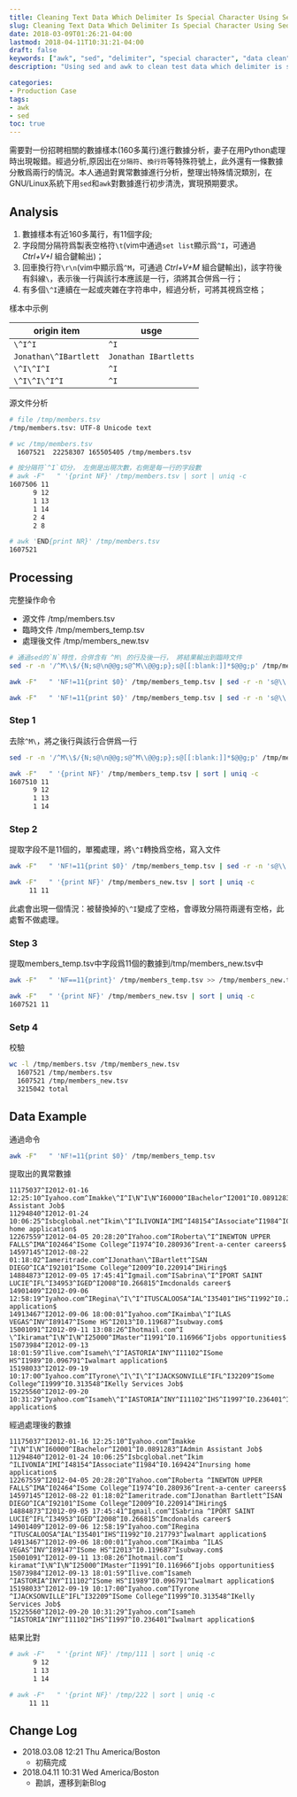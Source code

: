 ```yaml
---
title: Cleaning Text Data Which Delimiter Is Special Character Using Sed & Awk
slug: Cleaning Text Data Which Delimiter Is Special Character Using Sed And Awk
date: 2018-03-09T01:26:21-04:00
lastmod: 2018-04-11T10:31:21-04:00
draft: false
keywords: ["awk", "sed", "delimiter", "special character", "data clean"]
description: "Using sed and awk to clean test data which delimiter is special character"

categories:
- Production Case
tags:
- awk
- sed
toc: true
---
```


需要對一份招聘相關的數據樣本(160多萬行)進行數據分析，妻子在用Python處理時出現報錯。經過分析,原因出在`分隔符`、`換行符`等特殊符號上，此外還有一條數據分散爲兩行的情況。本人通過對異常數據進行分析，整理出特殊情況類別，在GNU/Linux系統下用`sed`和`awk`對數據進行初步清洗，實現預期要求。

<!--more-->

## Analysis

1. 數據樣本有近160多萬行，有11個字段;
2. 字段間分隔符爲製表空格符`\t`(vim中通過`set list`顯示爲`^I`，可通過 *Ctrl+V+I* 組合鍵輸出)；
3. 回車換行符`\r\n`(vim中顯示爲`^M`，可通過 *Ctrl+V+M* 組合鍵輸出)，該字符後有斜線`\`，表示後一行與該行本應該是一行，須將其合併爲一行；
4. 有多個`\^I`連續在一起或夾雜在字符串中，經過分析，可將其視爲空格；

樣本中示例

origin item|usge
---|---
`\^I^I`|`^I`
`Jonathan\^IBartlett`|`Jonathan IBartletts`
`\^I\^I^I`|`^I`
`\^I\^I\^I^I`|`^I`

源文件分析

```bash
# file /tmp/members.tsv
/tmp/members.tsv: UTF-8 Unicode text

# wc /tmp/members.tsv
  1607521  22258307 165505405 /tmp/members.tsv

# 按分隔符`^I`切分， 左側是出現次數，右側是每一行的字段數
# awk -F"   " '{print NF}' /tmp/members.tsv | sort | uniq -c
1607506 11
      9 12
      1 13
      1 14
      2 4
      2 8

# awk 'END{print NR}' /tmp/members.tsv
1607521
```

## Processing
完整操作命令

* 源文件 /tmp/members.tsv
* 臨時文件 /tmp/members_temp.tsv
* 處理後文件 /tmp/members_new.tsv


```bash
# 通過sed的`N`特性，合併含有 ^M\ 的行及後一行， 將結果輸出到臨時文件
sed -r -n '/^M\\$/{N;s@\n@@g;s@^M\\@@g;p};s@[[:blank:]]*$@@g;p' /tmp/members.tsv > /tmp/members_temp.tsv

awk -F"   " 'NF!=11{print $0}' /tmp/members_temp.tsv | sed -r -n 's@\\     @ @g;p' > /tmp/members_new.tsv

awk -F"   " 'NF!=11{print $0}' /tmp/members_temp.tsv | sed -r -n 's@\\     @ @g;p' > /tmp/members_new.tsv
```

### Step 1
去除`^M\`，將之後行與該行合併爲一行

```bash
sed -r -n '/^M\\$/{N;s@\n@@g;s@^M\\@@g;p};s@[[:blank:]]*$@@g;p' /tmp/members.tsv > /tmp/members_temp.tsv
```

```bash
awk -F"   " '{print NF}' /tmp/members_temp.tsv | sort | uniq -c
1607510 11
      9 12
      1 13
      1 14
```

### Step 2
提取字段不是11個的，單獨處理，將`\^I`轉換爲空格，寫入文件

```bash
awk -F"   " 'NF!=11{print $0}' /tmp/members_temp.tsv | sed -r -n 's@\\     @ @g;p' > /tmp/members_new.tsv
```

```bash
awk -F"   " '{print NF}' /tmp/members_new.tsv | sort | uniq -c
     11 11
```

此處會出現一個情況：被替換掉的`\^I`變成了空格，會導致分隔符兩邊有空格，此處暫不做處理。

### Step 3
提取members_temp.tsv中字段爲11個的數據到/tmp/members_new.tsv中

```bash
awk -F"   " 'NF==11{print}' /tmp/members_temp.tsv >> /tmp/members_new.tsv
```

```bash
awk -F"   " '{print NF}' /tmp/members_new.tsv | sort | uniq -c
1607521 11
```

### Setp 4
校驗

```bash
wc -l /tmp/members.tsv /tmp/members_new.tsv
  1607521 /tmp/members.tsv
  1607521 /tmp/members_new.tsv
  3215042 total
```

## Data Example
通過命令
```bash
awk -F"   " 'NF!=11{print $0}' /tmp/members_temp.tsv
```

提取出的異常數據

```
11175037^I2012-01-16 12:25:10^Iyahoo.com^Imakke\^I^I\N^I\N^I60000^IBachelor^I2001^I0.0891283^IAdmin Assistant Job$
11294840^I2012-01-24 10:06:25^Isbcglobal.net^Ikim\^I^ILIVONIA^IMI^I48154^IAssociate^I1984^I0.169424^Inursing home application$
12267559^I2012-04-05 20:28:20^IYahoo.com^IRoberta\^I^INEWTON UPPER FALLS^IMA^I02464^ISome College^I1974^I0.280936^Irent-a-center careers$
14597145^I2012-08-22 01:18:02^Iameritrade.com^IJonathan\^IBartlett^ISAN DIEGO^ICA^I92101^ISome College^I2009^I0.220914^IHiring$
14884873^I2012-09-05 17:45:41^Igmail.com^ISabrina\^I^IPORT SAINT LUCIE^IFL^I34953^IGED^I2008^I0.266815^Imcdonalds career$
14901409^I2012-09-06 12:58:19^Iyahoo.com^IRegina\^I\^I^ITUSCALOOSA^IAL^I35401^IHS^I1992^I0.217793^Iwalmart application$
14913467^I2012-09-06 18:00:01^Iyahoo.com^IKaimba\^I^ILAS VEGAS^INV^I89147^ISome HS^I2013^I0.119687^Isubway.com$
15001091^I2012-09-11 13:08:26^Ihotmail.com^I \^Ikiramat^I\N^I\N^I25000^IMaster^I1991^I0.116966^Ijobs opportunities$
15073984^I2012-09-13 18:01:59^Ilive.com^Isameh\^I^IASTORIA^INY^I11102^ISome HS^I1989^I0.096791^Iwalmart application$
15198033^I2012-09-19 10:17:00^Iyahoo.com^ITyrone\^I\^I\^I^IJACKSONVILLE^IFL^I32209^ISome College^I1999^I0.313548^IKelly Services Job$
15225560^I2012-09-20 10:31:29^Iyahoo.com^Isameh\^I^IASTORIA^INY^I11102^IHS^I1997^I0.236401^Iwalmart application$
```

經過處理後的數據

```
11175037^I2012-01-16 12:25:10^Iyahoo.com^Imakke ^I\N^I\N^I60000^IBachelor^I2001^I0.0891283^IAdmin Assistant Job$
11294840^I2012-01-24 10:06:25^Isbcglobal.net^Ikim ^ILIVONIA^IMI^I48154^IAssociate^I1984^I0.169424^Inursing home application$
12267559^I2012-04-05 20:28:20^IYahoo.com^IRoberta ^INEWTON UPPER FALLS^IMA^I02464^ISome College^I1974^I0.280936^Irent-a-center careers$
14597145^I2012-08-22 01:18:02^Iameritrade.com^IJonathan Bartlett^ISAN DIEGO^ICA^I92101^ISome College^I2009^I0.220914^IHiring$   
14884873^I2012-09-05 17:45:41^Igmail.com^ISabrina ^IPORT SAINT LUCIE^IFL^I34953^IGED^I2008^I0.266815^Imcdonalds career$
14901409^I2012-09-06 12:58:19^Iyahoo.com^IRegina  ^ITUSCALOOSA^IAL^I35401^IHS^I1992^I0.217793^Iwalmart application$
14913467^I2012-09-06 18:00:01^Iyahoo.com^IKaimba ^ILAS VEGAS^INV^I89147^ISome HS^I2013^I0.119687^Isubway.com$
15001091^I2012-09-11 13:08:26^Ihotmail.com^I  kiramat^I\N^I\N^I25000^IMaster^I1991^I0.116966^Ijobs opportunities$
15073984^I2012-09-13 18:01:59^Ilive.com^Isameh ^IASTORIA^INY^I11102^ISome HS^I1989^I0.096791^Iwalmart application$
15198033^I2012-09-19 10:17:00^Iyahoo.com^ITyrone   ^IJACKSONVILLE^IFL^I32209^ISome College^I1999^I0.313548^IKelly Services Job$
15225560^I2012-09-20 10:31:29^Iyahoo.com^Isameh ^IASTORIA^INY^I11102^IHS^I1997^I0.236401^Iwalmart application$
```

結果比對

```bash
# awk -F"   " '{print NF}' /tmp/111 | sort | uniq -c
      9 12
      1 13
      1 14

# awk -F"   " '{print NF}' /tmp/222 | sort | uniq -c
     11 11
```

## Change Log
* 2018.03.08 12:21 Thu America/Boston
    * 初稿完成
* 2018.04.11 10:31 Wed America/Boston
    * 勘誤，遷移到新Blog

<!-- End -->
